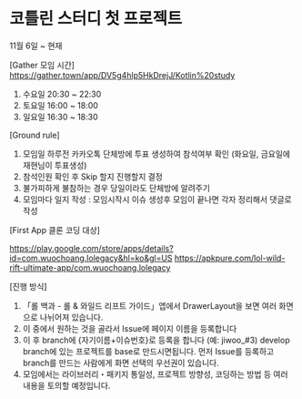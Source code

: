 # 코틀린 스터디 첫 프로젝트

11월 6일 ~ 현재

[Gather 모임 시간]
https://gather.town/app/DV5g4hlp5HkDrejJ/Kotlin%20study

1. 수요일 20:30 ~ 22:30
2. 토요일 16:00 ~ 18:00
3. 일요일 16:30 ~ 18:30


[Ground rule]

1. 모임일 하루전 카카오톡 단체방에 투표 생성하여 참석여부 확인 (화요일, 금요일에 재현님이 투표생성)
2. 참석인원 확인 후 Skip 할지 진행할지 결정
3. 불가피하게 불참하는 경우 당일이라도 단체방에 알려주기
4. 모임마다 일지 작성 : 모임시작시 이슈 생성후 모임이 끝나면 각자 정리해서 댓글로 작성


[First App 클론 코딩 대상]

https://play.google.com/store/apps/details?id=com.wuochoang.lolegacy&hl=ko&gl=US
https://apkpure.com/lol-wild-rift-ultimate-app/com.wuochoang.lolegacy

[진행 방식]

1. 「롤 백과 - 롤 & 와일드 리프트 가이드」앱에서 DrawerLayout을 보면 여러 화면으로 나뉘어져 있습니다.
2. 이 중에서 원하는 것을 골라서 Issue에 페이지 이름을 등록합니다
3. 이 후 branch에 {자기이름+이슈번호}로 등록을 합니다 (예: jiwoo_#3)
develop branch에 있는 프로젝트를 base로 만드시면됩니다.
먼저 Issue를 등록하고 branch를 만드는 사람에게 화면 선택의 우선권이 있습니다.
4. 모임에서는 라이브러리・패키지 통일성, 프로젝트 방향성, 코딩하는 방법 등 여러 내용을 토의할 예정입니다.
